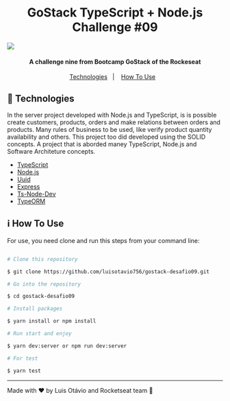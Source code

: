 <h1  align="center">GoStack TypeScript + Node.js Challenge #09</h1>
<img  src="https://res.cloudinary.com/luisotavio756/image/upload/v1592267094/60937329-69836380-a2a6-11e9-910b-759f9f1d26a7_mqbbok.png" />
<h4 align="center">A challenge nine from Bootcamp GoStack of the Rockeseat</h4>
<p align="center">
    <a href="#rocket-technologies">Technologies</a>&nbsp;&nbsp;&nbsp;|&nbsp;&nbsp;&nbsp;
    <a href="#information_source-how-to-use">How To Use</a>&nbsp;&nbsp;&nbsp;
</p>

## :rocket: Technologies

In the server project developed with Node.js and TypeScript, is is possible create customers, products, orders and make relations between orders and products. Many rules of business to be used, like verify product quantity availability and others. This project too did developed using the SOLID concepts. A project that is aborded maney TypeScript, Node.js and Software Architeture concepts.

- [TypeScript](https://www.typescriptlang.org/)
- [Node.js](https://nodejs.org/en/)
- [Uuid](https://www.npmjs.com/package/uuid)
- [Express](https://expressjs.com/pt-br/)
- [Ts-Node-Dev](https://www.npmjs.com/package/ts-node-dev)
- [TypeORM](https://typeorm.io/#/)

## :information_source: How To Use

For use, you need clone and run this steps from your command line:

```bash

# Clone this repository

$ git clone https://github.com/luisotavio756/gostack-desafio09.git

# Go into the repository

$ cd gostack-desafio09

# Install packages

$ yarn install or npm install

# Run start and enjoy

$ yarn dev:server or npm run dev:server

# For test

$ yarn test

```

---

Made with ♥ by Luis Otávio and Rocketseat team :rocket:
